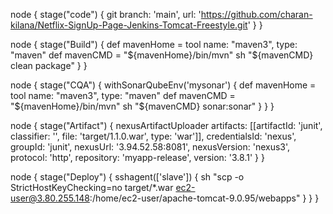 node
{
    stage("code")
    {
        git branch: 'main', url: 'https://github.com/charan-kilana/Netflix-SignUp-Page-Jenkins-Tomcat-Freestyle.git'
    }
}

node
{
    stage("Build")
    {
        def mavenHome = tool name: "maven3", type: "maven"
        def mavenCMD = "${mavenHome}/bin/mvn"
        sh "${mavenCMD} clean package"
    }
}

node
{
    stage("CQA")
    {
        withSonarQubeEnv('mysonar')
        {
            def mavenHome = tool name: "maven3", type: "maven"
            def mavenCMD = "${mavenHome}/bin/mvn"
            sh "${mavenCMD} sonar:sonar"
        }
    }
}

node
{
    stage("Artifact")
    {
        nexusArtifactUploader artifacts: [[artifactId: 'junit', classifier: '', file: 'target/1.1.0.war', type: 'war']], credentialsId: 'nexus', groupId: 'junit', nexusUrl: '3.94.52.58:8081', nexusVersion: 'nexus3', protocol: 'http', repository: 'myapp-release', version: '3.8.1'
    }
}

node
{
    stage("Deploy")
    {
        sshagent(['slave']) 
        {
            sh "scp -o StrictHostKeyChecking=no target/*.war ec2-user@3.80.255.148:/home/ec2-user/apache-tomcat-9.0.95/webapps"
        }
    }
}
